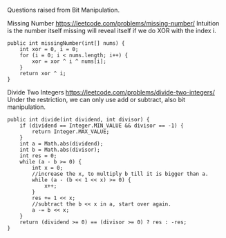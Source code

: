 Questions raised from Bit Manipulation.

Missing Number
https://leetcode.com/problems/missing-number/
Intuition is the number itself missing will reveal itself if we do XOR with the index i.

    public int missingNumber(int[] nums) {
        int xor = 0, i = 0;
        for (i = 0; i < nums.length; i++) {
            xor = xor ^ i ^ nums[i];
        }
        return xor ^ i;
    }

Divide Two Integers
https://leetcode.com/problems/divide-two-integers/
Under the restriction, we can only use add or subtract, also bit manipulation. 
    
    public int divide(int dividend, int divisor) {
        if (dividend == Integer.MIN_VALUE && divisor == -1) {
            return Integer.MAX_VALUE;
        }
        int a = Math.abs(dividend);
        int b = Math.abs(divisor);
        int res = 0;
        while (a - b >= 0) {
            int x = 0;
            //increase the x, to multiply b till it is bigger than a.
            while (a - (b << 1 << x) >= 0) {
                x++;
            }
            res += 1 << x;
            //subtract the b << x in a, start over again.
            a -= b << x;
        }
        return (dividend >= 0) == (divisor >= 0) ? res : -res;
    }
    
